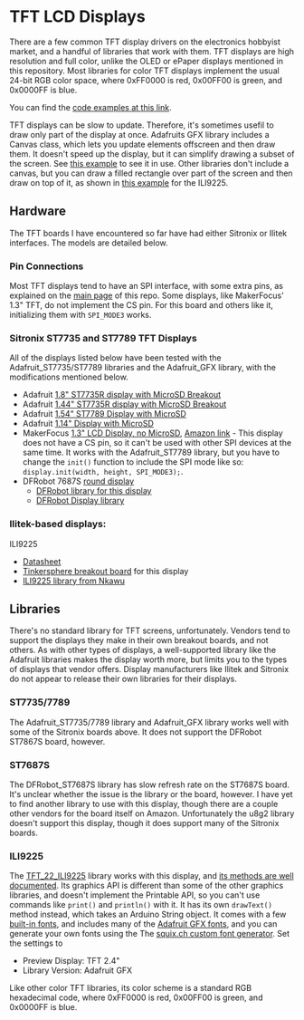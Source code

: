 # TFT LCD Displays

There are a few common TFT display drivers on the electronics hobbyist market, and a handful of libraries that work with them. TFT displays are high resolution and full color, unlike the OLED or ePaper displays mentioned in this repository. Most libraries for color TFT displays implement the usual 24-bit RGB color space, where 0xFF0000 is red, 0x00FF00 is green, and 0x0000FF is blue.

You can find the [code examples at this link](https://github.com/tigoe/display-examples/tree/main/TFT_Examples).

TFT displays can be slow to update. Therefore, it's sometimes usefil  to draw only part of the display at once. Adafruits GFX library includes a Canvas class, which lets you update elements offscreen and then draw them. It doesn't speed up the display, but it can simplify drawing a subset of the screen. See [this example](https://github.com/tigoe/display-examples/TFT_Examples/ST7789/ST7789_Text_Example) to see it in use. Other libraries don't include a canvas, but you can draw a filled rectangle over part of the screen and then draw on top of it, as shown in [this example](https://github.com/tigoe/display-examples/TFT_Examples/ILI9225/ILI9225_Text_example) for the ILI9225. 

## Hardware
The TFT boards I have encountered so far have had either Sitronix or Ilitek interfaces. The models are detailed below. 

### Pin Connections
Most TFT displays tend to have an SPI interface, with some extra pins, as explained on the [main page](../readme.md#spi-connections) of this repo. Some displays, like MakerFocus' 1.3" TFT, do not implement the CS pin. For this board and others like it, initializing them with `SPI_MODE3` works.

### Sitronix ST7735 and ST7789 TFT Displays
All of the displays listed below have been tested with the Adafruit_ST7735/ST7789 libraries and the Adafruit_GFX library, with the modifications mentioned below.
  * Adafruit [1.8" ST7735R display with MicroSD Breakout](https://www.adafruit.com/product/358)
  * Adafruit [1.44" ST7735R display with MicroSD Breakout](https://www.adafruit.com/product/2088)
  * Adafruit [1.54" ST7789 Display with MicroSD](https://www.adafruit.com/product/3787)
  * Adafruit [1.14" Display with MicroSD](https://www.adafruit.com/product/4383)
  * MakerFocus [1.3" LCD Display, no MicroSD](https://bit.ly/3qDYMLo), [Amazon link](https://smile.amazon.com/gp/product/B07P9X3L7M) - This display does not have a CS pin, so it can't be used with other SPI devices at the same time. It works with the Adafruit_ST7789 library, but you have to change the `init()` function to include the SPI mode like so:
  `display.init(width, height, SPI_MODE3);`. 
* DFRobot 7687S [round display](https://www.dfrobot.com/product-1794.html)
  * [DFRobot library for this display](https://github.com/DFRobot/DFRobot_ST7687S)
  * [DFRobot Display library](https://github.com/DFRobot/DFRobot_Display)
  
  
### Ilitek-based displays:
ILI9225 
  * [Datasheet](https://www.displayfuture.com/Display/datasheet/controller/ILI9225.pdf)
  * [Tinkersphere breakout board](https://tinkersphere.com/arduino-compatible-components/336-tft-lcd-display-22-arduino-compatible.html) for this display
  * [ILI9225 library from Nkawu](https://github.com/Nkawu/TFT_22_ILI9225)

## Libraries
There's no standard library for TFT screens, unfortunately. Vendors tend to support the displays they make in their own breakout boards, and not others. As with other types of displays, a well-supported library like the Adafruit libraries makes the display worth more, but limits you to the types of displays that vendor offers. Display manufacturers like Ilitek and Sitronix do not appear to release their own libraries for their displays.

### ST7735/7789
The Adafruit_ST7735/7789 library and Adafruit_GFX library works well with some of the Sitronix boards above. It does not support the DFRobot ST7867S board, however. 

### ST7687S
The DFRobot_ST7687S library has slow refresh rate on the ST7687S board. It's unclear whether the issue is the library or the board, however. I have yet to find another library to use with this display, though there are a couple other vendors for the board itself on Amazon. Unfortunately the u8g2 library doesn't support this display, though it does support many of the Sitronix boards.

### ILI9225
The [TFT_22_ILI9225](https://github.com/Nkawu/TFT_22_ILI9225) library works with this display, and [its methods are well documented](https://github.com/Nkawu/TFT_22_ILI9225/wiki#method-reference). Its graphics API is different than some of the other graphics libraries, and doesn't implement the Printable API, so you can't use commands like `print()` and `println()` with it. It has its own `drawText()` method instead, which takes an Arduino String object. It comes with a few [built-in fonts](https://github.com/Nkawu/TFT_22_ILI9225/wiki#standard-fonts), and includes many of the [Adafruit GFX fonts](https://github.com/Nkawu/TFT_22_ILI9225/wiki#gfx-fonts), and you can generate your own fonts using the The [squix.ch custom font generator](http://oleddisplay.squix.ch/#/home). Set the settings to
* Preview Display: TFT 2.4"
* Library Version: Adafruit GFX

Like other color TFT libraries, its color scheme is a standard RGB hexadecimal code, where 0xFF0000 is red, 0x00FF00 is green, and 0x0000FF is blue.